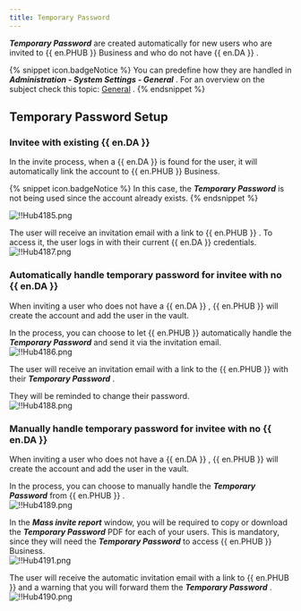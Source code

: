 ```yaml
---
title: Temporary Password
---
```

***Temporary Password*** are created automatically for new users who are invited to {{ en.PHUB }} Business and who do not have {{ en.DA }} .  

{% snippet icon.badgeNotice %} 
You can predefine how they are handled in ***Administration - System Settings - General*** . For an overview on the subject check this topic: [General](/hub/web-interface/hub-overview/administration/configuration-security/system-settings/general/) . 
{% endsnippet %}
 

## Temporary Password Setup

### Invitee with existing {{ en.DA }} 

In the invite process, when a {{ en.DA }} is found for the user, it will automatically link the account to {{ en.PHUB }} Business.  

{% snippet icon.badgeNotice %} 
In this case, the ***Temporary Password*** is not being used since the account already exists. 
{% endsnippet %}
 
![!!Hub4185.png](https://webdevolutions.azureedge.net/docs/en/hub/Hub4185.png)  

The user will receive an invitation email with a link to {{ en.PHUB }} . To access it, the user logs in with their current {{ en.DA }} credentials.  
![!!Hub4187.png](https://webdevolutions.azureedge.net/docs/en/hub/Hub4187.png) 

### Automatically handle temporary password for invitee with no {{ en.DA }} 

When inviting a user who does not have a {{ en.DA }} , {{ en.PHUB }} will create the account and add the user in the vault.  

In the process, you can choose to let {{ en.PHUB }} automatically handle the ***Temporary Password*** and send it via the invitation email.  
![!!Hub4186.png](https://webdevolutions.azureedge.net/docs/en/hub/Hub4186.png)  

The user will receive an invitation email with a link to the {{ en.PHUB }} with their ***Temporary Password*** .  

They will be reminded to change their password.  
![!!Hub4188.png](https://webdevolutions.azureedge.net/docs/en/hub/Hub4188.png) 

### Manually handle temporary password for invitee with no {{ en.DA }} 

When inviting a user who does not have a {{ en.DA }} , {{ en.PHUB }} will create the account and add the user in the vault.  

In the process, you can choose to manually handle the ***Temporary Password*** from {{ en.PHUB }} .  
![!!Hub4189.png](https://webdevolutions.azureedge.net/docs/en/hub/Hub4189.png)  

In the ***Mass invite report*** window, you will be required to copy or download the ***Temporary Password*** PDF for each of your users. This is mandatory, since they will need the ***Temporary Password*** to access {{ en.PHUB }} Business.  
![!!Hub4191.png](https://webdevolutions.azureedge.net/docs/en/hub/Hub4191.png)  

The user will receive the automatic invitation email with a link to {{ en.PHUB }} and a warning that you will forward them the ***Temporary Password*** .  
![!!Hub4190.png](https://webdevolutions.azureedge.net/docs/en/hub/Hub4190.png) 

